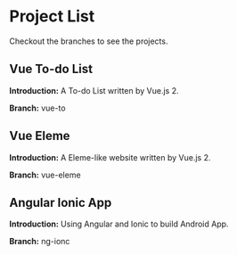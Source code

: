 # Project List

Checkout the branches to see the projects.

## Vue To-do List

**Introduction:** A To-do List written by Vue.js 2.

**Branch:** vue-to

## Vue Eleme

**Introduction:** A Eleme-like website written by Vue.js 2.

**Branch:**  vue-eleme

## Angular Ionic App

**Introduction:** Using Angular and Ionic to build Android App.

**Branch:** ng-ionc

